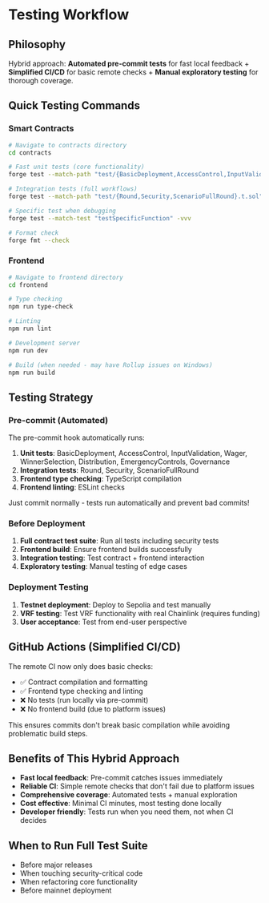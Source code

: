 # Testing Workflow

## Philosophy
Hybrid approach: **Automated pre-commit tests** for fast local feedback + **Simplified CI/CD** for basic remote checks + **Manual exploratory testing** for thorough coverage.

## Quick Testing Commands

### Smart Contracts
```bash
# Navigate to contracts directory
cd contracts

# Fast unit tests (core functionality)
forge test --match-path "test/{BasicDeployment,AccessControl,InputValidation}.t.sol"

# Integration tests (full workflows)
forge test --match-path "test/{Round,Security,ScenarioFullRound}.t.sol"

# Specific test when debugging
forge test --match-test "testSpecificFunction" -vvv

# Format check
forge fmt --check
```

### Frontend
```bash
# Navigate to frontend directory
cd frontend

# Type checking
npm run type-check

# Linting
npm run lint

# Development server
npm run dev

# Build (when needed - may have Rollup issues on Windows)
npm run build
```

## Testing Strategy

### Pre-commit (Automated)
The pre-commit hook automatically runs:
1. **Unit tests**: BasicDeployment, AccessControl, InputValidation, Wager, WinnerSelection, Distribution, EmergencyControls, Governance
2. **Integration tests**: Round, Security, ScenarioFullRound  
3. **Frontend type checking**: TypeScript compilation
4. **Frontend linting**: ESLint checks

Just commit normally - tests run automatically and prevent bad commits!

### Before Deployment
1. **Full contract test suite**: Run all tests including security tests
2. **Frontend build**: Ensure frontend builds successfully
3. **Integration testing**: Test contract + frontend interaction
4. **Exploratory testing**: Manual testing of edge cases

### Deployment Testing
1. **Testnet deployment**: Deploy to Sepolia and test manually
2. **VRF testing**: Test VRF functionality with real Chainlink (requires funding)
3. **User acceptance**: Test from end-user perspective

## GitHub Actions (Simplified CI/CD)
The remote CI now only does basic checks:
- ✅ Contract compilation and formatting
- ✅ Frontend type checking and linting  
- ❌ No tests (run locally via pre-commit)
- ❌ No frontend build (due to platform issues)

This ensures commits don't break basic compilation while avoiding problematic build steps.

## Benefits of This Hybrid Approach
- **Fast local feedback**: Pre-commit catches issues immediately
- **Reliable CI**: Simple remote checks that don't fail due to platform issues
- **Comprehensive coverage**: Automated tests + manual exploration
- **Cost effective**: Minimal CI minutes, most testing done locally
- **Developer friendly**: Tests run when you need them, not when CI decides

## When to Run Full Test Suite
- Before major releases
- When touching security-critical code
- When refactoring core functionality
- Before mainnet deployment
